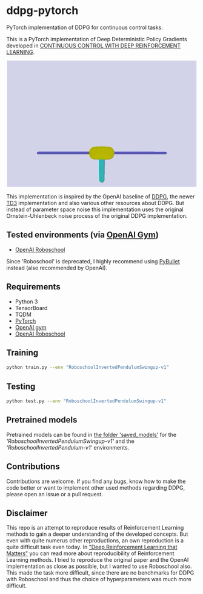 # ddpg-pytorch
PyTorch implementation of DDPG for continuous control tasks.

This is a PyTorch implementation of Deep Deterministic Policy Gradients developed in [CONTINUOUS CONTROL WITH DEEP REINFORCEMENT LEARNING](https://arxiv.org/abs/1509.02971).

<p align="center"> 
<img src="_assets/roboschool_swingup.gif">
</p>

This implementation is inspired by the OpenAI baseline of [DDPG](https://github.com/openai/baselines/tree/master/baselines/ddpg), the newer [TD3](https://github.com/sfujim/TD3) implementation and also various other resources about DDPG. But instead of parameter space noise this implementation uses the original Ornstein-Uhlenbeck noise process of the original DDPG implementation.

## Tested environments (via [OpenAI Gym](https://gym.openai.com))

* [OpenAI Roboschool](https://github.com/openai/roboschool)

Since 'Roboschool' is deprecated, I highly recommend using [PyBullet](http://pybullet.org) instead (also recommended by OpenAI).

## Requirements

* Python 3
* TensorBoard
* TQDM
* [PyTorch](http://pytorch.org/)
* [OpenAI gym](https://github.com/openai/baselines)
* [OpenAI Roboschool](https://github.com/openai/baselines)

## Training

```bash
python train.py --env "RoboschoolInvertedPendulumSwingup-v1"
```

## Testing

```bash
python test.py --env "RoboschoolInvertedPendulumSwingup-v1"
```

## Pretrained models

Pretrained models can be found in [the folder 'saved_models'](saved_models/) for the *'RoboschoolInvertedPendulumSwingup-v1'* and the *'RoboschoolInvertedPendulum-v1'* environments.

## Contributions

Contributions are welcome. If you find any bugs, know how to make the code better or want to implement other used methods regarding DDPG, please open an issue or a pull request.

## Disclaimer

This repo is an attempt to reproduce results of Reinforcement Learning methods to gain a deeper understanding of the developed concepts. But even with quite numerus other reproductions, an own reproduction is a quite difficult task even today. In ["Deep Reinforcement Learning that Matters"](https://arxiv.org/abs/1709.06560) you can read more about reproducibility of Reinforcement Learning methods. I tried to reproduce the original paper and the OpenAI implementation as close as possible, but I wanted to use Roboschool also. This made the task more difficult, since there are no benchmarks for DDPG with Roboschool and thus the choice of hyperparameters was much more difficult.
